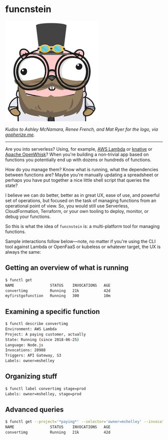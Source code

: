 # funcnstein

![funcnstein logo](img/funcnstein-logo.png)

_Kudos to Ashley McNamara, Renee French, and Mat Ryer for the logo, via [gopherize.me](https://gopherize.me/)._

---

Are you into serverless? Using, for example, [AWS Lambda](https://aws.amazon.com/lambda/) or [knative](https://github.com/knative/serving) or [Apache OpenWhisk](https://openwhisk.apache.org/)? When you're building a non-trivial app based on functions you potentially end up with dozens or hundreds of functions.

How do you manage them? Know what is running, what the dependencies between functions are? Maybe you're manually updating a spreadsheet or perhaps you have put together a nice little shell script that queries the state?

I believe we can do better, better as in great UX, ease of use, and powerful set of operations, but focused on the task of managing functions from an operational point of view. So, you would still use Serverless, CloudFormation, Terraform, or your own tooling to deploy, monitor, or debug your functions.

So this is what the idea of `funcnstein` is: a multi-platform tool for managing functions.

Sample interactions follow below—note, no matter if you're using the CLI tool against Lambda or OpenFaaS or kubeless or whatever target, the UX is always the same:

## Getting an overview of what is running

```bash
$ functl get
NAME                STATUS    INVOCATIONS   AGE
convertimg          Running   21k           42d
myfirstgofunction   Running   300           10m
```

## Examining a specific function

```bash
$ functl describe convertimg
Environment: AWS Lambda
Project: A paying customer, actually
State: Running (since 2018-06-25)
Language: Node.js
Invocations: 20988
Triggers: API Gateway, S3 
Labels: owner=mshelley
```

## Organizing stuff

```bash
$ functl label convertimg stage=prod
Labels: owner=mshelley, stage=prod
```

## Advanced queries

```bash
$ functl get --project='*paying*' --selector='owner=mshelley' --invocations='>20k'
NAME                STATUS    INVOCATIONS   AGE
convertimg          Running   21k           42d
```
